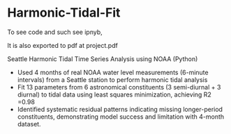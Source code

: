 # Harmonic-Tidal-Fit


To see code and such see ipnyb,

It is also exported to pdf at project.pdf


Seattle Harmonic Tidal Time Series Analysis using NOAA (Python)
- Used 4 months of real NOAA water level measurements (6-minute intervals) from a Seattle station  to perform harmonic tidal analysis
- Fit 13 parameters from 6 astronomical constituents (3 semi-diurnal + 3 diurnal) to tidal data using least squares minimization, achieving R2 =0.98
- Identified systematic residual patterns indicating missing longer-period constituents, demonstrating model success and limitation with 4-month dataset.
